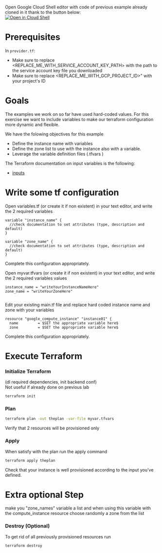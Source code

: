 Open Google Cloud Shell editor with code of previous example already cloned in it thank to the button below:  
[![Open in Cloud Shell](https://gstatic.com/cloudssh/images/open-btn.svg)](https://shell.cloud.google.com/cloudshell/editor?cloudshell_git_repo=https://github.com/corentinl/terraform-gcp-example-output-.git)

# Prerequisites

In `provider.tf`:
- Make sure to replace <REPLACE_ME_WITH_SERVICE_ACCOUNT_KEY_PATH> with the path to the service account key file you downloaded
- Make sure to replace <REPLACE_ME_WITH_GCP_PROJECT_ID>" with your project's ID

# Goals
The examples we work on so far have used hard-coded values. For this exercise we want to include variables to make our terraform configuration  more dynamic and flexible.

We have the folowing objectives for this example
- Define the instance name with variables
- Define the zone list to use with the instance also with a variable.
- Leverage the variable definition files (.tfvars )


The Terraform documentation on input variables is the following:
- [inputs](https://www.terraform.io/language/values/variables)



# Write some tf configuration

Open variables.tf (or create it if non existent) in your text editor, and write the 2 required variables
```hcl
variable "instance_name" {
  //check documentation to set attributes (type, description and default)
}

variable "zone_name" {
  //check documentation to set attributes (type, description and default)
}
```

Complete this configuration appropriately.


Open myvar.tfvars (or create it if non existent) in your text editor, and write the 2 required variables values
```hcl
instance_name = "writeYourInstanceNameHere"
zone_name = "writeYourZoneHere"


```

Edit your existing main.tf file and replace hard coded instance name and zone with your variables
```hcl
resource "google_compute_instance" "instance01" {
  name         = $SET the appropriate variable here$
  zone         = $SET the appropriate variable here$
``` 

Complete this configuration appropriately.

# Execute Terraform

### Initialize Terraform  
(dl required dependencies, init backend conf)  
Not useful if already done on previous lab
```bash
terraform init
```

### Plan
```bash
terraform plan -out theplan -var-file myvar.tfvars   
```
Verify that 2 resources will be provisioned only


### Apply  
When satisfy with the plan run the apply command
```bash
terraform apply theplan
```

Check that your instance is well provisioned according to the input you've defined.

# Extra optional Step
make you "zone_names" variable a list and when using this variable with the compute_instance resource choose randomly a zone from the list

### Destroy (Optional)   
To get rid of all previously provisioned resources run
```bash
terraform destroy
```
